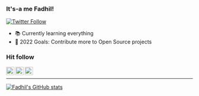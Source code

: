 ### It's-a me Fadhil!

[![Twitter Follow](https://img.shields.io/badge/follow%20me%20on-twitter!-blue?style=for-the-badge&logo=twitter)](https://twitter.com/FadhilRasyidin)

- 📚 Currently learning everything
- 🥅 2022 Goals: Contribute more to Open Source projects

### Hit follow

[<img align="left" alt="codeSTACKr | Twitter" width="22px" src="https://cdn.jsdelivr.net/npm/simple-icons@v3/icons/twitter.svg" />][twitter]
[<img align="left" alt="codeSTACKr | LinkedIn" width="22px" src="https://cdn.jsdelivr.net/npm/simple-icons@v3/icons/linkedin.svg" />][linkedin]
[<img align="left" alt="codeSTACKr | Instagram" width="22px" src="https://cdn.jsdelivr.net/npm/simple-icons@v3/icons/instagram.svg" />][instagram]

<br />

---

[![Fadhil's GitHub stats](https://github-readme-stats.vercel.app/api?username=FadhilRasyidin)](https://github.com/anuraghazra/github-readme-stats)


[twitter]: https://twitter.com/FadhilRasyidin
[instagram]: https://www.instagram.com/fadhilrasyidin
[linkedin]: https://www.linkedin.com/in/fadhilrp
